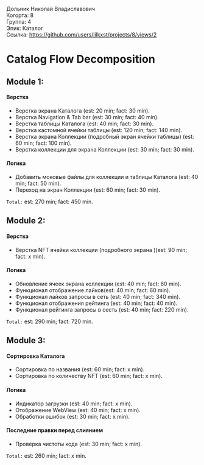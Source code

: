 Дольник Николай Владиславович
<br /> Когорта: 8
<br /> Группа: 4
<br /> Эпик: Каталог
<br /> Ссылка: https://github.com/users/lilkxst/projects/8/views/2

# Catalog Flow Decomposition


## Module 1:

#### Верстка
- Верстка экрана Каталога (est: 20 min; fact: 30 min).
- Верстка Navigation & Tab bar (est: 30 min; fact: 40 min).
- Верстка таблицы Каталога (est: 40 min; fact: 30 min).
- Верстка кастомной ячейки таблицы (est: 120 min; fact: 140 min).
- Верстка экрана Коллекции (подробный экран ячейки таблицы) (est: 60 min; fact: 100 min).
- Верстка коллекции для экрана Коллекции (est: 30 min; fact: 30 min).


#### Логика
- Добавить моковые файлы для коллекции и таблицы Каталога (est: 40 min; fact: 50 min).
- Переход на экран Коллекции (est: 60 min; fact: 30 min).

`Total:` est: 270 min; fact: 450 min.


## Module 2:

#### Верстка
- Верстка NFT ячейки коллекции (подробного экрана )(est: 90 min; fact: x min).

#### Логика
- Обновление ячеек экрана коллекции (est: 40 min; fact: 60 min).
- Функционал отображение  лайков(est: 40 min; fact: 60 min).
- Функционал лайков запросы в сеть (est: 40 min; fact: 340 min).
- Функционал отображения рейтинга (est: 40 min; fact: 40 min).
- Функционал рейтинга запросы в сесть (est: 40 min; fact: 220 min). 

`Total:` est: 290 min; fact: 720 min.


## Module 3:

#### Сортировка Каталога
- Сортировка по названия (est: 60 min; fact: x min).
- Сортировка по количеству NFT (est: 60 min; fact: x min).

#### Логика
- Индикатор загрузки (est: 40 min; fact: x min).
- Отображение WebView (est: 40 min; fact: x min).
- Обработки ошибок (est: 30 min; fact: x min).

#### Последние правки перед слиянием
- Проверка чистоты кода (est: 30 min; fact: x min).

`Total:` est: 260 min; fact: x min.
